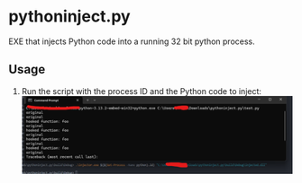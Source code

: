 # pythoninject.py
EXE that injects Python code into a running 32 bit python process. 

## Usage

1. Run the script with the process ID and the Python code to inject:
![PoC](poc.png)
